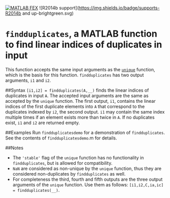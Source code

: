 [![MATLAB FEX](https://img.shields.io/badge/MATLAB%20FEX-findduplicates-blue.svg)](https://mathworks.com/matlabcentral/fileexchange/57532-findduplicates) ![R2014b support](https://img.shields.io/badge/supports-R2014b and up-brightgreen.svg)

# `findduplicates`, a MATLAB function to find linear indices of duplicates in input

This function accepts the same input arguments as the [`unique`](http://mathworks.com/help/matlab/ref/unique.html) function, which is the basis for this function. `findduplicates` has two output arguments, `i1` and `i2`.

##Syntax
`[i1,i2] = findduplicates(A,__)` finds the linear indices of duplicates in input `A`. The accepted input arguments are the same as accepted by the `unique` function. The first output, `i1`, contains the linear indices of the first duplicate elements into `A` that correspond to the duplicates indexed by `i2`, the second output. `i1` may contain the same index multiple times if an element exists more than twice in `A`. If no duplicates exist, `i1` and `i2` are returned empty.

##Examples
Run `findduplicatesdemo` for a demonstration of `findduplicates`. See the contents of `findduplicatesdemo`.m for details.

##Notes
 - The `'stable'` flag of the `unique` function has no functionality in `findduplicates`, but is allowed for compatibility.
 - `NaN` are considered as non-unique by the `unique` function, thus they are considered non-duplicates by `findduplicates` as well.
 - For completeness the third, fourth and fifth outputs are the three output arguments of the `unique` function. Use them as follows: `[i1,i2,C,ia,ic] = findduplicates(__)`.
